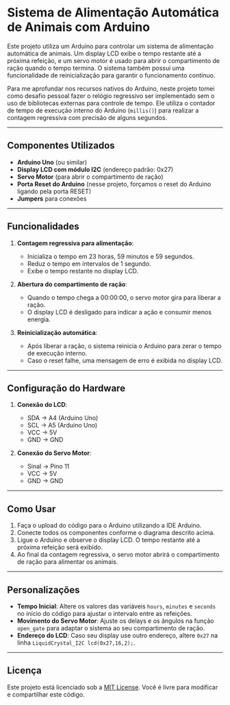 # Sistema de Alimentação Automática de Animais com Arduino

Este projeto utiliza um Arduino para controlar um sistema de alimentação automática de animais. Um display LCD exibe o tempo restante até a próxima refeição, e um servo motor é usado para abrir o compartimento de ração quando o tempo termina. O sistema também possui uma funcionalidade de reinicialização para garantir o funcionamento contínuo.

Para me aprofundar nos recursos nativos do Arduino, neste projeto tomei como desafio pessoal fazer o relógio regressivo ser implementado sem o uso de bibliotecas externas para controle de tempo. Ele utiliza o contador de tempo de execução interno do Arduino (`millis()`) para realizar a contagem regressiva com precisão de alguns segundos. 

---

## Componentes Utilizados

- **Arduino Uno** (ou similar)
- **Display LCD com módulo I2C** (endereço padrão: 0x27)
- **Servo Motor** (para abrir o compartimento de ração)
- **Porta Reset do Arduino** (nesse projeto, forçamos o reset do Arduino ligando pela porta RESET)
- **Jumpers** para conexões

---

## Funcionalidades

1. **Contagem regressiva para alimentação**:
   - Inicializa o tempo em 23 horas, 59 minutos e 59 segundos.
   - Reduz o tempo em intervalos de 1 segundo.
   - Exibe o tempo restante no display LCD.

2. **Abertura do compartimento de ração**:
   - Quando o tempo chega a 00:00:00, o servo motor gira para liberar a ração.
   - O display LCD é desligado para indicar a ação e consumir menos energia.

3. **Reinicialização automática**:
   - Após liberar a ração, o sistema reinicia o Arduino para zerar o tempo de execução interno.
   - Caso o reset falhe, uma mensagem de erro é exibida no display LCD.

---

## Configuração do Hardware

1. **Conexão do LCD**:
   - SDA -> A4 (Arduino Uno)
   - SCL -> A5 (Arduino Uno)
   - VCC -> 5V
   - GND -> GND

2. **Conexão do Servo Motor**:
   - Sinal -> Pino 11
   - VCC -> 5V
   - GND -> GND

---

## Como Usar

1. Faça o upload do código para o Arduino utilizando a IDE Arduino.
2. Conecte todos os componentes conforme o diagrama descrito acima.
3. Ligue o Arduino e observe o display LCD. O tempo restante até a próxima refeição será exibido.
4. Ao final da contagem regressiva, o servo motor abrirá o compartimento de ração para alimentar os animais.

---

## Personalizações

- **Tempo Inicial**: Altere os valores das variáveis `hours`, `minutes` e `seconds` no início do código para ajustar o intervalo entre as refeições.
- **Movimento do Servo Motor**: Ajuste os delays e os ângulos na função `open_gate` para adaptar o sistema ao seu compartimento de ração.
- **Endereço do LCD**: Caso seu display use outro endereço, altere `0x27` na linha `LiquidCrystal_I2C lcd(0x27,16,2);`.

---

## Licença

Este projeto está licenciado sob a [MIT License](https://opensource.org/licenses/MIT). Você é livre para modificar e compartilhar este código.


